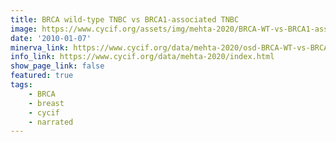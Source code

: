 ```yaml
---
title: BRCA wild-type TNBC vs BRCA1-associated TNBC
image: https://www.cycif.org/assets/img/mehta-2020/BRCA-WT-vs-BRCA1-associated-TNBC.jpg
date: '2010-01-07'
minerva_link: https://www.cycif.org/data/mehta-2020/osd-BRCA-WT-vs-BRCA1-associated-TNBC.html
info_link: https://www.cycif.org/data/mehta-2020/index.html
show_page_link: false
featured: true
tags: 
    - BRCA
    - breast
    - cycif
    - narrated
---
```

